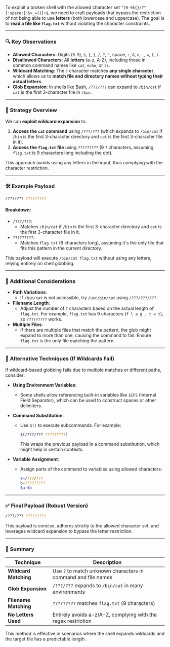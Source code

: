 To exploit a broken shell with the allowed character set `^[0-9${}/?"[:space:]:&>_=()]+$`, we need to craft payloads that bypass the restriction of not being able to use **letters** (both lowercase and uppercase). The goal is to **read a file like `flag.txt`** without violating the character constraints.

---

### 🔍 Key Observations

- **Allowed Characters**: Digits (`0-9`), `$`, `{`, `}`, `/`, `?`, `"`, space, `:`, `&`, `>`, `_`, `=`, `(`, `)`.
- **Disallowed Characters**: All **letters** (a-z, A-Z), including those in common command names like `cat`, `echo`, or `ls`.
- **Wildcard Matching**: The `?` character matches **any single character**, which allows us to **match file and directory names without typing their actual letters**.
- **Glob Expansion**: In shells like Bash, `/???/???` can expand to `/bin/cat` if `cat` is the first 3-character file in `/bin`.

---

### 🧠 Strategy Overview

We can **exploit wildcard expansion** to:
1. **Access the `cat` command** using `/???/???` (which expands to `/bin/cat` if `/bin` is the first 3-character directory and `cat` is the first 3-character file in it).
2. **Access the `flag.txt` file** using `?????????` (9 `?` characters, assuming `flag.txt` is 9 characters long including the dot).

This approach avoids using any letters in the input, thus complying with the character restriction.

---

### 🛠️ Example Payload

```bash
/???/??? ?????????
```

#### Breakdown:
- `/???/???`:
  - Matches `/bin/cat` if `/bin` is the first 3-character directory and `cat` is the first 3-character file in it.
- `?????????`:
  - Matches `flag.txt` (9 characters long), assuming it's the only file that fits this pattern in the current directory.

This payload will execute `/bin/cat flag.txt` without using any letters, relying entirely on shell globbing.

---

### 🧪 Additional Considerations

- **Path Variations**:
  - If `/bin/cat` is not accessible, try `/usr/bin/cat` using `/???/???/???`.
- **Filename Length**:
  - Adjust the number of `?` characters based on the actual length of `flag.txt`. For example, `flag.txt` has 9 characters (`f l a g . t x t`), so `?????????` works.
- **Multiple Files**:
  - If there are multiple files that match the pattern, the glob might expand to more than one, causing the command to fail. Ensure `flag.txt` is the only file matching the pattern.

---

### 🧩 Alternative Techniques (If Wildcards Fail)

If wildcard-based globbing fails due to multiple matches or different paths, consider:

- **Using Environment Variables**:
  - Some shells allow referencing built-in variables like `$IFS` (Internal Field Separator), which can be used to construct spaces or other delimiters.
- **Command Substitution**:
  - Use `$()` to execute subcommands. For example:
    ```bash
    $(/???/??? ?????????)
    ```
    This wraps the previous payload in a command substitution, which might help in certain contexts.

- **Variable Assignment**:
  - Assign parts of the command to variables using allowed characters:
    ```bash
    a=/???/???
    b=?????????
    $a $b
    ```

---

### ✅ Final Payload (Robust Version)

```bash
/???/??? ?????????
```

This payload is concise, adheres strictly to the allowed character set, and leverages wildcard expansion to bypass the letter restriction.

---

### 🧾 Summary

| Technique | Description |
|----------|-------------|
| **Wildcard Matching** | Use `?` to match unknown characters in command and file names |
| **Glob Expansion** | `/???/???` expands to `/bin/cat` in many environments |
| **Filename Matching** | `?????????` matches `flag.txt` (9 characters) |
| **No Letters Used** | Entirely avoids a-z/A-Z, complying with the regex restriction |

This method is effective in scenarios where the shell expands wildcards and the target file has a predictable length.